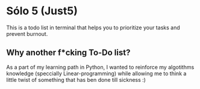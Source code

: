 # Sólo 5 (Just5)

This is a todo list in terminal that helps you to prioritize your tasks and prevent burnout.

## Why another f*cking To-Do list?

As a part of my learning path in Python, I wanted to reinforce my algotithms knowledge (speccially Linear-programming) while allowing me to think a little twist of something that has ben done till sickness :)
